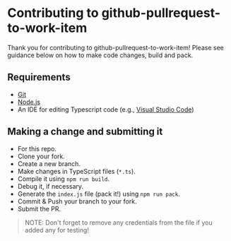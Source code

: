 # Contributing to github-pullrequest-to-work-item

Thank you for contributing to github-pullrequest-to-work-item! Please see guidance below on how to make code changes, build and pack.

## Requirements

- [Git](https://git-scm.com/downloads)
- [Node.js](https://nodejs.org/en/download/)
- An IDE for editing Typescript code (e.g., [Visual Studio Code](https://code.visualstudio.com/download))

## Making a change and submitting it

- For this repo.
- Clone your fork.
- Create a new branch.
- Make changes in TypeScript files (`*.ts`).
- Compile it using `npm run build`.
- Debug it, if necessary.
- Generate the `index.js` file (pack it!) using `npm run pack`.
- Commit & Push your branch to your fork.
- Submit the PR.

> NOTE: Don't forget to remove any credentials from the file if you added any for testing!